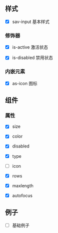 ## 样式

- [x] sav-input 基本样式

### 修饰器

- [x] is-active 激活状态
- [x] is-disabled 禁用状态


### 内嵌元素

- [x] as-icon 图标

## 组件

### 属性

- [x] size
- [x] color
- [x] disabled
- [x] type
- [ ] icon
- [x] rows
- [x] maxlength
- [x] autofocus


## 例子

- [ ] 基础例子 
